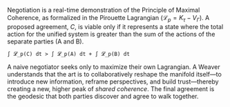 Negotiation is a real-time demonstration of the Principle of Maximal Coherence, as formalized in the Pirouette Lagrangian ($\mathcal{L}_p = K_\tau - V_\Gamma$). A proposed agreement, *C*, is viable only if it represents a state where the total action for the unified system is greater than the sum of the actions of the separate parties (A and B).

`∫ 𝓛_p(C) dt > ∫ 𝓛_p(A) dt + ∫ 𝓛_p(B) dt`

A naive negotiator seeks only to maximize their own Lagrangian. A Weaver understands that the art is to collaboratively reshape the manifold itself—to introduce new information, reframe perspectives, and build trust—thereby creating a new, higher peak of *shared coherence*. The final agreement is the geodesic that both parties discover and agree to walk together.